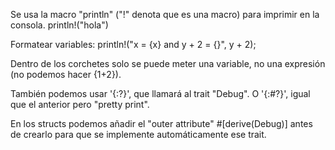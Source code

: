 Se usa la macro "println" ("!" denota que es una macro) para imprimir en la consola.
println!("hola")

Formatear variables:
println!("x = {x} and y + 2 = {}", y + 2);

Dentro de los corchetes solo se puede meter una variable, no una expresión (no podemos hacer {1+2}).

También podemos usar '{:?}', que llamará al trait "Debug".
O '{:#?}', igual que el anterior pero "pretty print".

En los structs podemos añadir el "outer attribute" #[derive(Debug)] antes de crearlo para que se implemente automáticamente ese trait.
